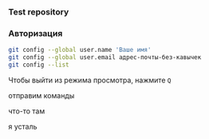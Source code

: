 ### Test repository

### Авторизация

```bash
git config --global user.name 'Ваше имя'
git config --global user.email адрес-почты-без-кавычек
git config --list
```

Чтобы выйти из режима просмотра, нажмите `Q`

отправим команды

что-то там

я усталь
